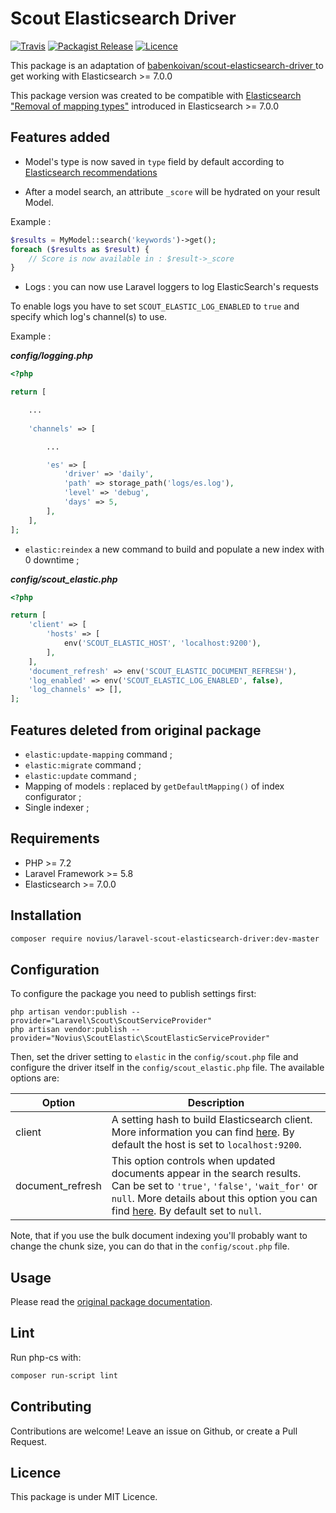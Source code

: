 # Scout Elasticsearch Driver
[![Travis](https://img.shields.io/travis/novius/laravel-scout-elasticsearch-driver.svg?maxAge=1800&style=flat-square)](https://travis-ci.org/novius/laravel-scout-elasticsearch-driver)
[![Packagist Release](https://img.shields.io/packagist/v/novius/laravel-scout-elasticsearch-driver.svg?maxAge=1800&style=flat-square)](https://packagist.org/packages/novius/laravel-scout-elasticsearch-driver)
[![Licence](https://img.shields.io/packagist/l/novius/laravel-scout-elasticsearch-driver.svg?maxAge=1800&style=flat-square)](https://github.com/novius/laravel-scout-elasticsearch-driver#licence)

This package is an adaptation of [babenkoivan/scout-elasticsearch-driver ](https://github.com/babenkoivan/scout-elasticsearch-driver) to get working with Elasticsearch >= 7.0.0

This package version was created to be compatible with [Elasticsearch "Removal of mapping types"](https://www.elastic.co/guide/en/elasticsearch/reference/7.x/removal-of-types.html#removal-of-types) introduced in Elasticsearch >= 7.0.0

## Features added

* Model's type is now saved in `type` field by default according to [Elasticsearch recommendations](https://www.elastic.co/guide/en/elasticsearch/reference/7.x/removal-of-types.html#_custom_type_field)

* After a model search, an attribute `_score` will be hydrated on your result Model.

Example : 

```php
$results = MyModel::search('keywords')->get();
foreach ($results as $result) {
    // Score is now available in : $result->_score
}
```

* Logs : you can now use Laravel loggers to log ElasticSearch's requests

To enable logs you have to set `SCOUT_ELASTIC_LOG_ENABLED` to `true` and specify which log's channel(s) to use.

Example :

***config/logging.php***
```php
<?php

return [

    ...
    
    'channels' => [

        ...

        'es' => [
            'driver' => 'daily',
            'path' => storage_path('logs/es.log'),
            'level' => 'debug',
            'days' => 5,
        ],
    ],
];
```

* `elastic:reindex` a new command to build and populate a new index with 0 downtime ;

***config/scout_elastic.php***
```php
<?php

return [
    'client' => [
        'hosts' => [
            env('SCOUT_ELASTIC_HOST', 'localhost:9200'),
        ],
    ],
    'document_refresh' => env('SCOUT_ELASTIC_DOCUMENT_REFRESH'),
    'log_enabled' => env('SCOUT_ELASTIC_LOG_ENABLED', false),
    'log_channels' => [],
];
```

## Features deleted from original package

* `elastic:update-mapping` command ;
* `elastic:migrate` command ;
* `elastic:update` command ;
* Mapping of models : replaced by `getDefaultMapping()` of index configurator ;
* Single indexer ;

## Requirements

* PHP >= 7.2
* Laravel Framework >= 5.8
* Elasticsearch >= 7.0.0

## Installation

```sh
composer require novius/laravel-scout-elasticsearch-driver:dev-master
```

## Configuration

To configure the package you need to publish settings first:

```
php artisan vendor:publish --provider="Laravel\Scout\ScoutServiceProvider"
php artisan vendor:publish --provider="Novius\ScoutElastic\ScoutElasticServiceProvider"
```

Then, set the driver setting to `elastic` in the `config/scout.php` file and configure the driver itself in the `config/scout_elastic.php` file.
The available options are:

Option | Description
--- | ---
client | A setting hash to build Elasticsearch client. More information you can find [here](https://www.elastic.co/guide/en/elasticsearch/client/php-api/current/configuration.html#_building_the_client_from_a_configuration_hash). By default the host is set to `localhost:9200`.
document_refresh | This option controls when updated documents appear in the search results. Can be set to `'true'`, `'false'`, `'wait_for'` or `null`. More details about this option you can find [here](https://www.elastic.co/guide/en/elasticsearch/reference/current/docs-refresh.html). By default set to `null`.

Note, that if you use the bulk document indexing you'll probably want to change the chunk size, you can do that in the `config/scout.php` file.

## Usage

Please read the [original package documentation](https://github.com/babenkoivan/scout-elasticsearch-driver). 

## Lint

Run php-cs with:

```sh
composer run-script lint
```

## Contributing

Contributions are welcome!
Leave an issue on Github, or create a Pull Request.


## Licence

This package is under MIT Licence.
